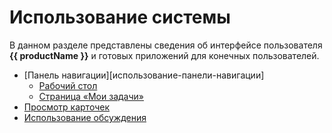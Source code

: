 # Использование системы

В данном разделе представлены сведения об интерфейсе пользователя **{{ productName }}** и готовых приложений для конечных пользователей.

* [Панель навигации][использование-панели-навигации]
    * [Рабочий стол](navigation_panel/desktop.md)
    * [Страница «Мои задачи»](my_tasks.md)
* [Просмотр карточек](cards_view.md)
* [Использование обсуждения](discussion_use.md)
